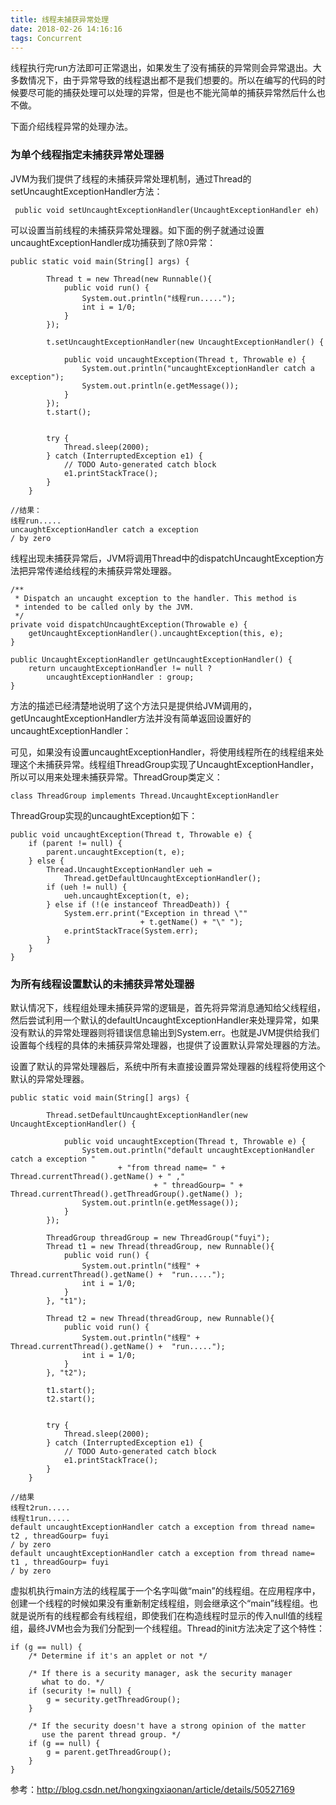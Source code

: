 ```yaml
---
title: 线程未捕获异常处理
date: 2018-02-26 14:16:16
tags: Concurrent
---
```


线程执行完run方法即可正常退出，如果发生了没有捕获的异常则会异常退出。大多数情况下，由于异常导致的线程退出都不是我们想要的。所以在编写的代码的时候要尽可能的捕获处理可以处理的异常，但是也不能光简单的捕获异常然后什么也不做。

下面介绍线程异常的处理办法。

### 为单个线程指定未捕获异常处理器
JVM为我们提供了线程的未捕获异常处理机制，通过Thread的setUncaughtExceptionHandler方法：

```
 public void setUncaughtExceptionHandler(UncaughtExceptionHandler eh)
```
  可以设置当前线程的未捕获异常处理器。如下面的例子就通过设置uncaughtExceptionHandler成功捕获到了除0异常：
```
public static void main(String[] args) {

		Thread t = new Thread(new Runnable(){
			public void run() {
				System.out.println("线程run.....");
				int i = 1/0;
			}
		});
		
		t.setUncaughtExceptionHandler(new UncaughtExceptionHandler() {
			
			public void uncaughtException(Thread t, Throwable e) {
				System.out.println("uncaughtExceptionHandler catch a exception");
				System.out.println(e.getMessage());
			}
		});
		t.start();
		
		
		try {
			Thread.sleep(2000);
		} catch (InterruptedException e1) {
			// TODO Auto-generated catch block
			e1.printStackTrace();
		}
	}
	
//结果：
线程run.....
uncaughtExceptionHandler catch a exception
/ by zero
```
线程出现未捕获异常后，JVM将调用Thread中的dispatchUncaughtException方法把异常传递给线程的未捕获异常处理器。

```
/** 
 * Dispatch an uncaught exception to the handler. This method is 
 * intended to be called only by the JVM. 
 */  
private void dispatchUncaughtException(Throwable e) {  
    getUncaughtExceptionHandler().uncaughtException(this, e);  
} 

public UncaughtExceptionHandler getUncaughtExceptionHandler() {  
    return uncaughtExceptionHandler != null ?  
        uncaughtExceptionHandler : group;  
}
```
 方法的描述已经清楚地说明了这个方法只是提供给JVM调用的，getUncaughtExceptionHandler方法并没有简单返回设置好的uncaughtExceptionHandler：

 可见，如果没有设置uncaughtExceptionHandler，将使用线程所在的线程组来处理这个未捕获异常。线程组ThreadGroup实现了UncaughtExceptionHandler，所以可以用来处理未捕获异常。ThreadGroup类定义：
 
```
class ThreadGroup implements Thread.UncaughtExceptionHandler  
```

ThreadGroup实现的uncaughtException如下：

```
public void uncaughtException(Thread t, Throwable e) {  
    if (parent != null) {  
        parent.uncaughtException(t, e);  
    } else {  
        Thread.UncaughtExceptionHandler ueh =  
            Thread.getDefaultUncaughtExceptionHandler();  
        if (ueh != null) {  
            ueh.uncaughtException(t, e);  
        } else if (!(e instanceof ThreadDeath)) {  
            System.err.print("Exception in thread \""  
                             + t.getName() + "\" ");  
            e.printStackTrace(System.err);  
        }  
    }  
} 
```

### 为所有线程设置默认的未捕获异常处理器
默认情况下，线程组处理未捕获异常的逻辑是，首先将异常消息通知给父线程组，然后尝试利用一个默认的defaultUncaughtExceptionHandler来处理异常，如果没有默认的异常处理器则将错误信息输出到System.err。也就是JVM提供给我们设置每个线程的具体的未捕获异常处理器，也提供了设置默认异常处理器的方法。
   
设置了默认的异常处理器后，系统中所有未直接设置异常处理器的线程将使用这个默认的异常处理器。

```
public static void main(String[] args) {

		Thread.setDefaultUncaughtExceptionHandler(new UncaughtExceptionHandler() {
			
			public void uncaughtException(Thread t, Throwable e) {
				System.out.println("default uncaughtExceptionHandler catch a exception "
						+ "from thread name= " + Thread.currentThread().getName() + " ,"
								+ " threadGourp= " + Thread.currentThread().getThreadGroup().getName() );
				System.out.println(e.getMessage());
			}
		});
		
		ThreadGroup threadGroup = new ThreadGroup("fuyi");
		Thread t1 = new Thread(threadGroup, new Runnable(){
			public void run() {
				System.out.println("线程" + Thread.currentThread().getName() +  "run.....");
				int i = 1/0;
			}
		}, "t1");
		
		Thread t2 = new Thread(threadGroup, new Runnable(){
			public void run() {
				System.out.println("线程" + Thread.currentThread().getName() +  "run.....");
				int i = 1/0;
			}
		}, "t2");
		
		t1.start();
		t2.start();
		
		
		try {
			Thread.sleep(2000);
		} catch (InterruptedException e1) {
			// TODO Auto-generated catch block
			e1.printStackTrace();
		}
	}

//结果
线程t2run.....
线程t1run.....
default uncaughtExceptionHandler catch a exception from thread name= t2 , threadGourp= fuyi
/ by zero
default uncaughtExceptionHandler catch a exception from thread name= t1 , threadGourp= fuyi
/ by zero

```

虚拟机执行main方法的线程属于一个名字叫做“main”的线程组。在应用程序中，创建一个线程的时候如果没有重新制定线程组，则会继承这个“main”线程组。也就是说所有的线程都会有线程组，即使我们在构造线程时显示的传入null值的线程组，最终JVM也会为我们分配到一个线程组。Thread的init方法决定了这个特性：


```
if (g == null) {  
    /* Determine if it's an applet or not */  
  
    /* If there is a security manager, ask the security manager 
       what to do. */  
    if (security != null) {  
        g = security.getThreadGroup();  
    }  
  
    /* If the security doesn't have a strong opinion of the matter 
       use the parent thread group. */  
    if (g == null) {  
        g = parent.getThreadGroup();  
    }  
}
```




参考：http://blog.csdn.net/hongxingxiaonan/article/details/50527169